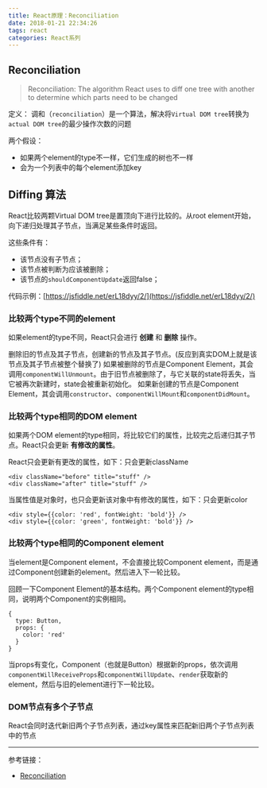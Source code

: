 ```yaml
---
title: React原理：Reconciliation
date: 2018-01-21 22:34:26
tags: react
categories: React系列
---
```


## Reconciliation
> Reconciliation: The algorithm React uses to diff one tree with another to determine which parts need to be changed

定义：
调和（`reconciliation`）是一个算法，解决将`Virtual DOM tree`转换为`actual DOM tree`的最少操作次数的问题

两个假设：
  - 如果两个element的type不一样，它们生成的树也不一样
  - 会为一个列表中的每个element添加key

## Diffing 算法
React比较两颗Virtual DOM tree是置顶向下进行比较的。从root element开始，向下递归处理其子节点，当满足某些条件时返回。

这些条件有：
- 该节点没有子节点；
- 该节点被判断为应该被删除；
- 该节点的`shouldComponentUpdate`返回false；

代码示例：[https://jsfiddle.net/erL18dyy/2/](https://jsfiddle.net/erL18dyy/2/)

### 比较两个type不同的element
如果element的type不同，React只会进行 **创建** 和 **删除** 操作。

删除旧的节点及其子节点，创建新的节点及其子节点。(反应到真实DOM上就是该节点及其子节点被整个替换了)
如果被删除的节点是Component Element，其会调用`componentWillUnmount`。由于旧节点被删除了，与它关联的state将丢失，当它被再次新建时，state会被重新初始化。
如果新创建的节点是Component Element，其会调用`constructor`、`componentWillMount`和`componentDidMount`。

### 比较两个type相同的DOM element
如果两个DOM element的type相同，将比较它们的属性，比较完之后递归其子节点。React只会更新 **有修改的属性**。

React只会更新有更改的属性，如下：只会更新className
```
<div className="before" title="stuff" />
<div className="after" title="stuff" />
```
当属性值是对象时，也只会更新该对象中有修改的属性，如下：只会更新color
```
<div style={{color: 'red', fontWeight: 'bold'}} />
<div style={{color: 'green', fontWeight: 'bold'}} />
```

### 比较两个type相同的Component element
当element是Component element，不会直接比较Component element，而是通过Component创建新的element。然后进入下一轮比较。

回顾一下Component Element的基本结构。两个Component element的type相同，说明两个Component的实例相同。
```
{
  type: Button,
  props: {
    color: 'red'
  }
}
```
当props有变化，Component（也就是Button）根据新的props，依次调用`componentWillReceiveProps`和`componentWillUpdate`、`render`获取新的element，然后与旧的element进行下一轮比较。

### DOM节点有多个子节点
React会同时迭代新旧两个子节点列表，通过key属性来匹配新旧两个子节点列表中的节点

---
参考链接：
* [Reconciliation](https://reactjs.org/docs/reconciliation.html)
